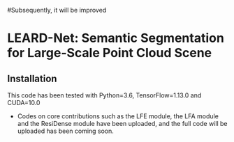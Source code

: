 #Subsequently, it will be improved

# LEARD-Net: Semantic Segmentation for Large-Scale Point Cloud Scene

## Installation
This code has been tested with Python=3.6, TensorFlow=1.13.0 and CUDA=10.0

* Codes on core contributions such as the LFE module, the LFA module and the ResiDense module have been uploaded, and the full code will be uploaded has been coming soon.
